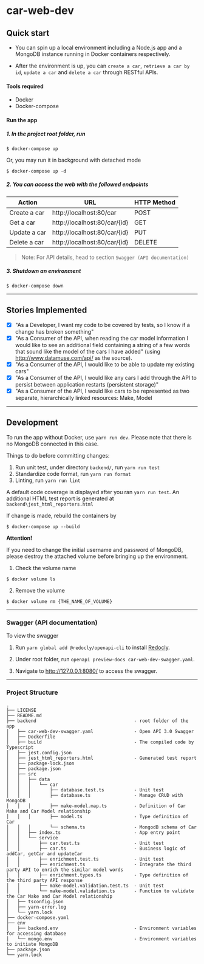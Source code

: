 # car-web-dev

## Quick start 

- You can spin up a local environment including a Node.js app and a MongoDB instance running in Docker containers respectively.

- After the environment is up, you can `create a car`, `retrieve a car by id`, `update a car` and `delete a car` through RESTful APIs.

#### Tools required
- Docker
- Docker-compose

#### Run the app

##### 1. In the project root folder, run

```
$ docker-compose up
```

Or, you may run it in background with detached mode

```
$ docker-compose up -d

```

##### 2. You can access the web with the followed endpoints 
| Action | URL | HTTP Method |
| -------- | ----- | --------|
| Create a car | http://localhost:80/car | POST |
| Get a car    | http://localhost:80/car/{id} | GET |
| Update a car | http://localhost:80/car/{id} | PUT |
| Delete a car | http://localhost:80/car/{id} | DELETE |

> Note: For API details, head to section `Swagger (API documentation)`

##### 3. Shutdown an environment

```
$ docker-compose down
```

---
## Stories Implemented
- [x] "As a Developer, I want my code to be covered by tests, so I know if a change has broken something"
- [x] "As a Consumer of the API, when reading the car model information I would like to see an additional field containing a string of a few words that sound like the model of the cars I have added" (using http://www.datamuse.com/api/ as the source).
- [x] "As a Consumer of the API, I would like to be able to update my existing cars"
- [x] "As a Consumer of the API, I would like any cars I add through the API to persist between application restarts (persistent storage)"
- [x] "As a Consumer of the API, I would like cars to be represented as two separate, hierarchically linked resources: Make, Model

---

## Development

To run the app without Docker, use `yarn run dev`. Please note that there is no MongoDB connected in this case.

Things to do before committing changes:
1. Run unit test, under directory `backend/`, run `yarn run test`
2. Standardize code format, run `yarn run format`
3. Linting, run `yarn run lint`

A default code coverage is displayed after you ran `yarn run test`. An additional HTML test report is generated at `backend\jest_html_reporters.html`

If change is made, rebuild the containers by

```
$ docker-compose up --build
```

**Attention!**

If you need to change the initial username and password of MongoDB, please destroy the attached volume before bringing up the environment.

1. Check the volume name
```
$ docker volume ls
```

2. Remove the volume
```
$ docker volume rm {THE_NAME_OF_VOLUME}
```

---
### Swagger (API documentation)

To view the swagger

1. Run `yarn global add @redocly/openapi-cli` to install [Redocly](https://redoc.ly/docs).

2. Under root folder, run `openapi preview-docs car-web-dev-swagger.yaml`.

3. Navigate to http://127.0.0.1:8080/ to access the swagger.

---

### Project Structure

```
.
├── LICENSE
├── README.md
├── backend                                    - root folder of the app
│   ├── car-web-dev-swagger.yaml               - Open API 3.0 Swagger
│   ├── Dockerfile
│   ├── build                                  - The compiled code by Typescript
│   ├── jest.config.json
│   ├── jest_html_reporters.html               - Generated test report
│   ├── package-lock.json
│   ├── package.json
│   ├── src
│   │   ├── data
│   │   │   └── car
│   │   │       ├── database.test.ts           - Unit test
│   │   │       ├── database.ts                - Manage CRUD with MongoDB
│   │   │       ├── make-model.map.ts          - Definition of Car Make and Car Model relationship
│   │   │       ├── model.ts                   - Type definition of Car
│   │   │       └── schema.ts                  - MongodB schema of Car
│   │   ├── index.ts                           - App entry point
│   │   └── service
│   │       ├── car.test.ts                    - Unit test
│   │       ├── car.ts                         - Business logic of addCar, getCar and updateCar 
│   │       ├── enrichment.test.ts             - Unit test
│   │       ├── enrichment.ts                  - Integrate the third party API to enrich the similar model words
│   │       ├── enrichment.types.ts            - Type definition of the third party API response
│   │       ├── make-model.validation.test.ts  - Unit test
│   │       └── make-model.validation.ts       - Function to validate the Car Make and Car Model relationship
│   ├── tsconfig.json                          
│   ├── yarn-error.log
│   └── yarn.lock
├── docker-compose.yaml                        
├── env
│   ├── backend.env                            - Environment variables for accessing database
│   └── mongo.env                              - Environment variables to initiate MongoDB
├── package.json
└── yarn.lock
```

